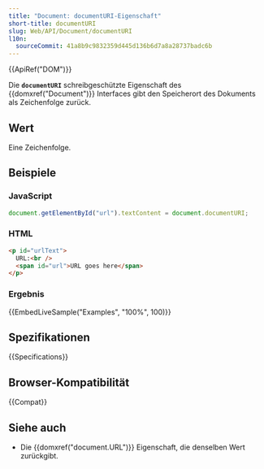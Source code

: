 ```yaml
---
title: "Document: documentURI-Eigenschaft"
short-title: documentURI
slug: Web/API/Document/documentURI
l10n:
  sourceCommit: 41a8b9c9832359d445d136b6d7a8a28737badc6b
---
```


{{ApiRef("DOM")}}

Die **`documentURI`** schreibgeschützte Eigenschaft des {{domxref("Document")}} Interfaces gibt den Speicherort des Dokuments als Zeichenfolge zurück.

## Wert

Eine Zeichenfolge.

## Beispiele

### JavaScript

```js
document.getElementById("url").textContent = document.documentURI;
```

### HTML

```html
<p id="urlText">
  URL:<br />
  <span id="url">URL goes here</span>
</p>
```

### Ergebnis

{{EmbedLiveSample("Examples", "100%", 100)}}

## Spezifikationen

{{Specifications}}

## Browser-Kompatibilität

{{Compat}}

## Siehe auch

- Die {{domxref("document.URL")}} Eigenschaft, die denselben Wert zurückgibt.
